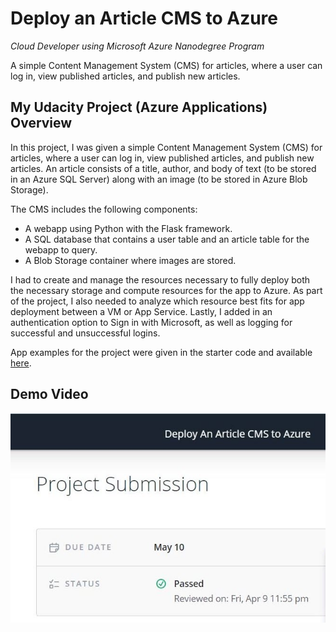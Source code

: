 # Deploy an Article CMS to Azure 

<i>Cloud Developer using Microsoft Azure Nanodegree Program</i>

<p>A simple Content Management System (CMS) for articles, where a user can log in, view published articles, and publish new articles. </p>
 
## My Udacity Project (Azure Applications) Overview

In this project, I was given a simple Content Management System (CMS) for articles, where a user can log in, view published articles, and publish new articles. An article consists of a title, author, and body of text (to be stored in an Azure SQL Server) along with an image (to be stored in Azure Blob Storage).

The CMS includes the following components:

* A webapp using Python with the Flask framework.
* A SQL database that contains a user table and an article table for the webapp to query.
* A Blob Storage container where images are stored.

I had to create and manage the resources necessary to fully deploy both the necessary storage and compute resources for the app to Azure. As part of the project, I also needed to analyze which resource best fits for app deployment between a VM or App Service. Lastly, I added in an authentication option to Sign in with Microsoft, as well as logging for successful and unsuccessful logins.

App examples for the project were given in the starter code and available [here](https://github.com/kathleenwest/article-cms-azure-demo-project/tree/main/example_images).





## Demo Video

[![Watch the tutorial video](/demo/Title_Article_CMS_Azure_Demo.jpg)](https://www.youtube.com/watch?v=lcviDfxywbU "Video Tutorial - Udacity CMS Azure Demo Project")
